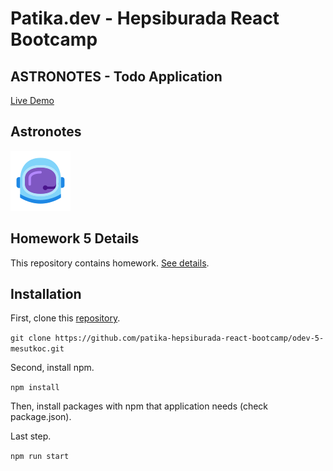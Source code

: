 # Patika.dev - Hepsiburada React Bootcamp

## ASTRONOTES - Todo Application

[Live Demo](https://angry-jepsen-04fd47.netlify.app/)

## Astronotes

![Astronotes](https://raw.githubusercontent.com/patika-hepsiburada-react-bootcamp/odev-5-mesutkoc/master/public/favicon.ico)

## Homework 5 Details

This repository contains homework. [See details](https://github.com/patika-hepsiburada-react-bootcamp/odevler/tree/main/odev5).

## Installation

First, clone this [repository](https://github.com/patika-hepsiburada-react-bootcamp/odev-5-mesutkoc.git).

`git clone https://github.com/patika-hepsiburada-react-bootcamp/odev-5-mesutkoc.git`

Second, install npm.

`npm install`

Then, install packages with npm that application needs (check package.json).

Last step.

`npm run start`
